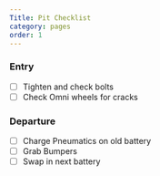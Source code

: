 ```yaml
---
Title: Pit Checklist
category: pages
order: 1
---
```

### Entry
- [ ] Tighten and check bolts
- [ ] Check Omni wheels for cracks
### Departure
- [ ] Charge Pneumatics on old battery
- [ ] Grab Bumpers
- [ ] Swap in next battery